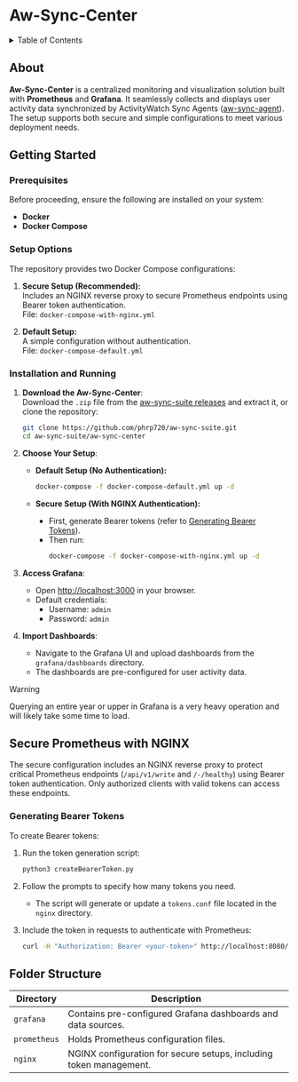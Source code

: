 # Aw-Sync-Center

<details>
<summary>Table of Contents</summary>

1. [About](#about)
2. [Getting Started](#getting-started)
    - [Prerequisites](#prerequisites)
    - [Setup Options](#setup-options)
    - [Installation and Running](#installation-and-running)
3. [Secure Prometheus with NGINX](#secure-prometheus-with-nginx)
    - [Generating Bearer Tokens](#generating-bearer-tokens)
4. [Folder Structure](#folder-structure)

</details>


## About

**Aw-Sync-Center** is a centralized monitoring and visualization solution built with **Prometheus** and **Grafana**. It seamlessly collects and displays user activity data synchronized by ActivityWatch Sync Agents ([aw-sync-agent](https://github.com/phrp720/aw-sync-suite/tree/master/aw-sync-agent)). The setup supports both secure and simple configurations to meet various deployment needs.



## Getting Started

### Prerequisites

Before proceeding, ensure the following are installed on your system:

- **Docker**
- **Docker Compose**

### Setup Options

The repository provides two Docker Compose configurations:

1. **Secure Setup (Recommended):**  
   Includes an NGINX reverse proxy to secure Prometheus endpoints using Bearer token authentication.  
   File: `docker-compose-with-nginx.yml`

2. **Default Setup:**  
   A simple configuration without authentication.  
   File: `docker-compose-default.yml`


### Installation and Running

1. **Download the Aw-Sync-Center**:  
   Download the `.zip` file from the [aw-sync-suite releases](https://github.com/phrp720/aw-sync-suite/releases) and extract it, or clone the repository:
   ```bash
   git clone https://github.com/phrp720/aw-sync-suite.git
   cd aw-sync-suite/aw-sync-center
   ```

2. **Choose Your Setup**:
    - **Default Setup (No Authentication):**
      ```bash
      docker-compose -f docker-compose-default.yml up -d
      ```

    - **Secure Setup (With NGINX Authentication):**
        - First, generate Bearer tokens (refer to [Generating Bearer Tokens](#generating-bearer-tokens)).
        - Then run:
          ```bash
          docker-compose -f docker-compose-with-nginx.yml up -d
          ```

3. **Access Grafana**:
    - Open [http://localhost:3000](http://localhost:3000) in your browser.
    - Default credentials:
        - Username: `admin`
        - Password: `admin`

4. **Import Dashboards**:
    - Navigate to the Grafana UI and upload dashboards from the `grafana/dashboards` directory.
    - The dashboards are pre-configured for user activity data.

> [!Warning]
>  Querying an entire year or upper in Grafana is a very heavy operation and will likely take some time to load.

## Secure Prometheus with NGINX

The secure configuration includes an NGINX reverse proxy to protect critical Prometheus endpoints (`/api/v1/write` and `/-/healthy`) using Bearer token authentication. Only authorized clients with valid tokens can access these endpoints.

### Generating Bearer Tokens

To create Bearer tokens:

1. Run the token generation script:
   ```bash
   python3 createBearerToken.py
   ```

2. Follow the prompts to specify how many tokens you need.
    - The script will generate or update a `tokens.conf` file located in the `nginx` directory.

3. Include the token in requests to authenticate with Prometheus:
   ```bash
   curl -H "Authorization: Bearer <your-token>" http://localhost:8080/api/v1/write
   ```



## Folder Structure

| Directory    | Description                                                        |
|--------------|--------------------------------------------------------------------|
| `grafana`    | Contains pre-configured Grafana dashboards and data sources.       |
| `prometheus` | Holds Prometheus configuration files.                              |
| `nginx`      | NGINX configuration for secure setups, including token management. |



